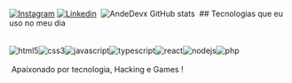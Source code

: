 

[![Instagram](https://img.shields.io/badge/Instagram-E4405F?style=for-the-badge&logo=instagram&logoColor=white)](https://instagram.com/andedevx)
[![Linkedin](https://img.shields.io/badge/LinkedIn-0077B5?style=for-the-badge&logo=linkedin&logoColor=white)](https://linkedin.com/in/andeds)  ![AndeDevx GitHub stats](https://github-readme-stats.vercel.app/api?username=andedevx&show_icons=true&theme=dracula)  ## Tecnologias que eu uso no meu dia <div style="display: inline_block"><br/><img align="center" alt="html5" src="https://img.shields.io/badge/HTML5-E34F26?style=for-the-badge&logo=html5&logoColor=wh" /><img align="center" alt="css3" src="https://img.shields.io/badge/CSS3-1572B6?style=for-the-badge&logo=css3&logoColor=white" /><img align="center" alt="javascript" src="https://img.shields.io/badge/JavaScript-F7DF1E?style=for-the-badge&logo=javascript&logoColor=black" /><img align="center" alt="typescript" src="https://img.shields.io/badge/TypeScript-007ACC?style=for-the-badge&logo=typescript&logoColor=white" /><img align="center" alt="react" src="https://img.shields.io/badge/React-20232A?style=for-the-badge&logo=react&logoColor=61DAFB" /><img align="center" alt="nodejs" src="https://img.shields.io/badge/Node.js-43853D?style=for-the-badge&logo=node.js&logoColor=wh" /><img align="center" alt="php" src="https://img.shields.io/badge/PHP-777BB4?style=for-the-badge&logo=php&logoColor=whit" /> </div><br/> Apaixonado por tecnologia, Hacking e Games !
